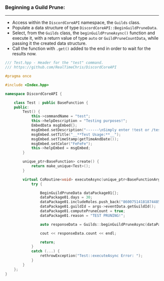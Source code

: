### **Beginning a Guild Prune:**
---
- Access within the `DiscordCoreAPI` namespace, the `Guilds` class.
- Populate a data structure of type `DiscordCoreAPI::BeginGuildPruneData`.
- Select, from the `Guilds` class, the `beginGuildPruneAsync()` function and execute it, with a return value of type `auto` or `GuildPruneCountData`, while passing it the created data structure.
- Call the function with `.get()` added to the end in order to wait for the results now.

```cpp
/// Test.hpp - Header for the "test" command.
/// https://github.com/RealTimeChris/DiscordCoreAPI

#pragma once

#include <Index.hpp>

namespace DiscordCoreAPI {

	class Test : public BaseFunction {
	public:
		Test() {
			this->commandName = "test";
			this->helpDescription = "Testing purposes!";
			EmbedData msgEmbed{};
			msgEmbed.setDescription("------\nSimply enter !test or /test!\n------");
			msgEmbed.setTitle("__**Test Usage:**__");
			msgEmbed.setTimeStamp(getTimeAndDate());
			msgEmbed.setColor("FeFeFe");
			this->helpEmbed = msgEmbed;
		}

		unique_ptr<BaseFunction> create() {
			return make_unique<Test>();
		}

		virtual CoRoutine<void> executeAsync(unique_ptr<BaseFunctionArguments> args) {
			try {

				BeginGuildPruneData dataPackage01{};
				dataPackage01.days = 30;
				dataPackage01.includeRoles.push_back("860075141818744853");
				dataPackage01.guildId = args->eventData.getGuildId();
				dataPackage01.computePruneCount = true;
				dataPackage01.reason = "TEST PRUNING!";

				auto responseData = Guilds::beginGuildPruneAsync(dataPackage01).get();

				cout << responseData.count << endl;

				return;
			}
			catch (...) {
				rethrowException("Test::executeAsync Error: ");
			}
		}
	};
}


```
